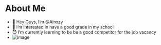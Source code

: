 # About Me
- 🥋 Hey Guys, I’m @Ainxzy
-  🛐 I’m interested in have a good grade in my school
- 😈 I’m currently learning to be be a good competitor for the job vacancy
- ![image]({https://img.shields.io/badge/Valorant-fa4454?style=for-the-badge&logo=valorant&logoColor=white})
<!---
Ainxzy/Ainxzy is a ✨ special ✨ repository because its `README.md` (this file) appears on your GitHub profile.
You can click the Preview link to take a look at your changes.
--->
